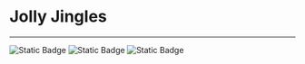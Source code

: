 # Jolly Jingles

<hr>

![Static Badge](https://img.shields.io/badge/Martin%20Cowey-Github-green?style=flat&link=%20https%3A%2F%2Fgithub.com%2FMartinCowey) ![Static Badge](https://img.shields.io/badge/Sarah%20Mooby-Github-green?style=flat&link=%20https%3A%2F%2Fgithub.com%2FMartinCowey) ![Static Badge](https://img.shields.io/badge/Zandi%20Masilo-Github-green?style=flat&link=%20https%3A%2F%2Fgithub.com%2FMartinCowey)



